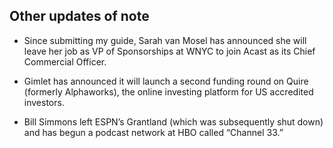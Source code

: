 Other updates of note
 ---------------------
 
 -   Since submitting my guide, Sarah van Mosel has announced she will     leave her job as VP of Sponsorships at WNYC to join Acast as its     Chief Commercial Officer. 

 -   Gimlet has announced it will launch a second funding round on Quire     (formerly Alphaworks), the online investing platform for US     accredited investors. 

 -   Bill Simmons left ESPN’s Grantland (which was subsequently shut     down) and has begun a podcast network at HBO called “Channel 33.” 

